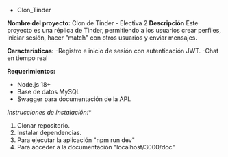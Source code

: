 * Clon_Tinder
  
**Nombre del proyecto:** Clon de Tinder - Electiva 2
**Descripción**
Este proyecto es una réplica de Tinder, permitiendo a los usuarios crear perfiles, iniciar sesión, hacer "match" con otros usuarios y enviar mensajes.
  
  **Características:**
  -Registro e inicio de sesión con autenticación JWT.
  -Chat en tiempo real

  **Requerimientos:**
  - Node.js 18+
  - Base de datos MySQL
  - Swagger para documentación de la API.
 
*Instrucciones de instalación:**
1. Clonar repositorio.
2. Instalar dependencias.
3. Para ejecutar la aplicación "npm run dev"
4. Para acceder a la documentación "localhost/3000/doc"
